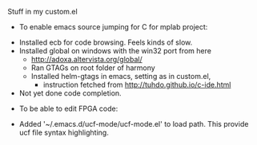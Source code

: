 Stuff in my custom.el

* To enable emacs source jumping for C for mplab project:
- Installed ecb for code browsing. Feels kinds of slow.
- Installed global on windows with the win32 port from here
  - http://adoxa.altervista.org/global/
  - Ran GTAGs on root folder of harmony
  - Installed helm-gtags in emacs, setting as in custom.el,
    - instruction fetched from http://tuhdo.github.io/c-ide.html
- Not yet done code completion.

* To be able to edit FPGA code:
- Added '~/.emacs.d/ucf-mode/ucf-mode.el' to load path.
  This provide ucf file syntax highlighting.
